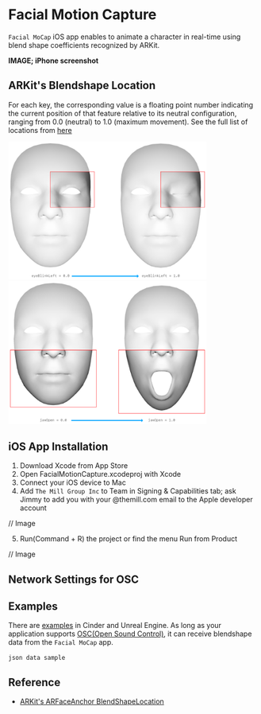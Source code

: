 # Facial Motion Capture
`Facial MoCap` iOS app enables to animate a character in real-time using blend shape coefficients recognized by ARKit. 

<b>IMAGE; iPhone screenshot</b>

## ARKit's Blendshape Location
For each key, the corresponding value is a floating point number indicating the current position of that feature relative to its neutral configuration, ranging from 0.0 (neutral) to 1.0 (maximum movement). See the full list of locations from [here](README_BlendshapeLocation.md)

<img src="images/eyeBlinkLeft.png" width="400" />&emsp;&emsp;&emsp;&emsp;&emsp;&emsp;<img src="images/jawOpen.png" width="400" />

## iOS App Installation
1. Download Xcode from App Store
2. Open FacialMotionCapture.xcodeproj with Xcode
3. Connect your iOS device to Mac
4. Add `The Mill Group Inc` to Team in Signing & Capabilities tab; ask Jimmy to add you with your @themill.com email to the Apple developer account

// Image

5. Run(Command + R) the project or find the menu Run from Product

// Image


## Network Settings for OSC


## Examples
There are [examples](/examples) in Cinder and Unreal Engine. As long as your application supports [OSC(Open Sound Control)](https://en.wikipedia.org/wiki/Open_Sound_Control), it can receive blendshape data from the `Facial MoCap` app.

```
json data sample
```

## Reference
- [ARKit's ARFaceAnchor BlendShapeLocation](https://developer.apple.com/documentation/arkit/arfaceanchor/blendshapelocation)
